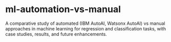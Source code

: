 # ml-automation-vs-manual
A comparative study of automated (IBM AutoAI, Watsonx AutoAI) vs manual approaches in machine learning for regression and classification tasks, with case studies, results, and future enhancements.
